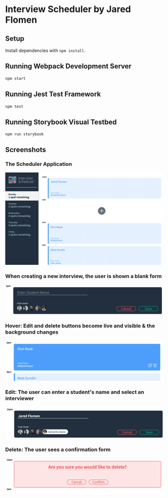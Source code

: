 # Interview Scheduler by Jared Flomen

## Setup

Install dependencies with `npm install`.

## Running Webpack Development Server

```sh
npm start
```

## Running Jest Test Framework

```sh
npm test
```

## Running Storybook Visual Testbed

```sh
npm run storybook
```

## Screenshots

### The Scheduler Application
![The Scheduler Application](https://github.com/JaredFlomen/scheduler/blob/master/docs/Scheduler.png?raw=true)

### When creating a new interview, the user is shown a blank form
![Blank](https://github.com/JaredFlomen/scheduler/blob/master/docs/Blank%20Form.png?raw=true)

### Hover: Edit and delete buttons become live and visible & the background changes
![Hover](https://github.com/JaredFlomen/scheduler/blob/master/docs/Highlighted.png?raw=true)

### Edit: The user can enter a student's name and select an interviewer
![Edit](https://github.com/JaredFlomen/scheduler/blob/master/docs/Edit.png?raw=true)

### Delete: The user sees a confirmation form 
![Delete](https://github.com/JaredFlomen/scheduler/blob/master/docs/Confirm%20Delete.png?raw=true)



